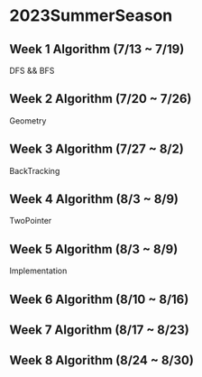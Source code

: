 # 2023SummerSeason

## Week 1 Algorithm (7/13 ~ 7/19)
<p>DFS && BFS</p>

## Week 2 Algorithm (7/20 ~ 7/26)
<p>Geometry</p>

## Week 3 Algorithm (7/27 ~ 8/2)
<p>BackTracking</p>

## Week 4 Algorithm (8/3 ~ 8/9)
<p>TwoPointer</p>

## Week 5 Algorithm (8/3 ~ 8/9)
<p>Implementation</p>

## Week 6 Algorithm (8/10 ~ 8/16)
<p></p>

## Week 7 Algorithm (8/17 ~ 8/23)
<p></p>

## Week 8 Algorithm (8/24 ~ 8/30)
<p></p>
